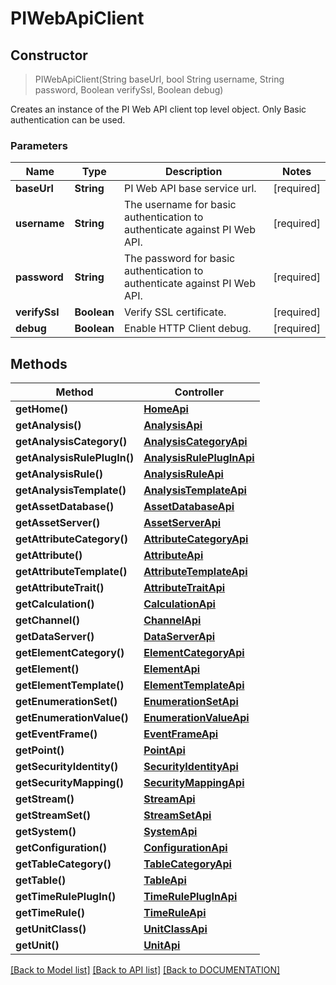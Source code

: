 # PIWebApiClient

## **Constructor**
> PIWebApiClient(String baseUrl, bool String username, String password, Boolean verifySsl, Boolean debug)

Creates an instance of the PI Web API client top level object. Only Basic authentication can be used.

### Parameters

Name | Type | Description | Notes
------------- | ------------- | ------------- | -------------
**baseUrl** | **String**| PI Web API base service url. | [required]
**username** | **String**| The username for basic authentication to authenticate against PI Web API. | [required]
**password** | **String**| The password for basic authentication to authenticate against PI Web API. | [required]
**verifySsl** | **Boolean**| Verify SSL certificate.| [required]
**debug** | **Boolean**| Enable HTTP Client debug. | [required]

## **Methods**

Method | Controller
------------ | -------------
**getHome()** | [**HomeApi**](/docs/api/HomeApi.md)
**getAnalysis()** | [**AnalysisApi**](/docs/api/AnalysisApi.md)
**getAnalysisCategory()** | [**AnalysisCategoryApi**](/docs/api/AnalysisCategoryApi.md)
**getAnalysisRulePlugIn()** | [**AnalysisRulePlugInApi**](/docs/api/AnalysisRulePlugInApi.md)
**getAnalysisRule()** | [**AnalysisRuleApi**](/docs/api/AnalysisRuleApi.md)
**getAnalysisTemplate()** | [**AnalysisTemplateApi**](/docs/api/AnalysisTemplateApi.md)
**getAssetDatabase()** | [**AssetDatabaseApi**](/docs/api/AssetDatabaseApi.md)
**getAssetServer()** | [**AssetServerApi**](/docs/api/AssetServerApi.md)
**getAttributeCategory()** | [**AttributeCategoryApi**](/docs/api/AttributeCategoryApi.md)
**getAttribute()** | [**AttributeApi**](/docs/api/AttributeApi.md)
**getAttributeTemplate()** | [**AttributeTemplateApi**](/docs/api/AttributeTemplateApi.md)
**getAttributeTrait()** | [**AttributeTraitApi**](/docs/api/AttributeTraitApi.md)
**getCalculation()** | [**CalculationApi**](/docs/api/CalculationApi.md)
**getChannel()** | [**ChannelApi**](/docs/api/ChannelApi.md)
**getDataServer()** | [**DataServerApi**](/docs/api/DataServerApi.md)
**getElementCategory()** | [**ElementCategoryApi**](/docs/api/ElementCategoryApi.md)
**getElement()** | [**ElementApi**](/docs/api/ElementApi.md)
**getElementTemplate()** | [**ElementTemplateApi**](/docs/api/ElementTemplateApi.md)
**getEnumerationSet()** | [**EnumerationSetApi**](/docs/api/EnumerationSetApi.md)
**getEnumerationValue()** | [**EnumerationValueApi**](/docs/api/EnumerationValueApi.md)
**getEventFrame()** | [**EventFrameApi**](/docs/api/EventFrameApi.md)
**getPoint()** | [**PointApi**](/docs/api/PointApi.md)
**getSecurityIdentity()** | [**SecurityIdentityApi**](/docs/api/SecurityIdentityApi.md)
**getSecurityMapping()** | [**SecurityMappingApi**](/docs/api/SecurityMappingApi.md)
**getStream()** | [**StreamApi**](/docs/api/StreamApi.md)
**getStreamSet()** | [**StreamSetApi**](/docs/api/StreamSetApi.md)
**getSystem()** | [**SystemApi**](/docs/api/SystemApi.md)
**getConfiguration()** | [**ConfigurationApi**](/docs/api/ConfigurationApi.md)
**getTableCategory()** | [**TableCategoryApi**](/docs/api/TableCategoryApi.md)
**getTable()** | [**TableApi**](/docs/api/TableApi.md)
**getTimeRulePlugIn()** | [**TimeRulePlugInApi**](/docs/api/TimeRulePlugInApi.md)
**getTimeRule()** | [**TimeRuleApi**](/docs/api/TimeRuleApi.md)
**getUnitClass()** | [**UnitClassApi**](/docs/api/UnitClassApi.md)
**getUnit()** | [**UnitApi**](/docs/api/UnitApi.md)

[[Back to Model list]](../DOCUMENTATION.md#documentation-for-models) [[Back to API list]](../DOCUMENTATION.md#documentation-for-api-endpoints) [[Back to DOCUMENTATION]](../DOCUMENTATION.md)
